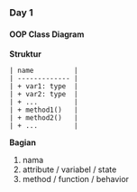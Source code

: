 ### Day 1
#### OOP Class Diagram
**Struktur**

    | name          |
    | ------------- |
    | + var1: type  |
    | + var2: type  |
    | + ...         |
    | + method1()   |
    | + method2()   |
    | + ...         |
    
**Bagian**
1. nama
2. attribute / variabel / state
3. method / function / behavior
